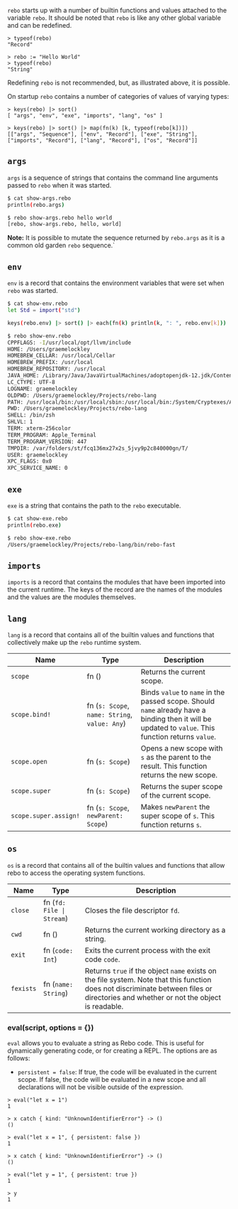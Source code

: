 `rebo` starts up with a number of builtin functions and values attached to the variable `rebo`.  It should be noted that `rebo` is like any other global variable and can be redefined.

```rebo
> typeof(rebo)
"Record"

> rebo := "Hello World"
> typeof(rebo)
"String"
```

Redefining `rebo` is not recommended, but, as illustrated above, it is possible.

On startup `rebo` contains a number of categories of values of varying types:

```rebo-repl
> keys(rebo) |> sort()
[ "args", "env", "exe", "imports", "lang", "os" ]

> keys(rebo) |> sort() |> map(fn(k) [k, typeof(rebo[k])])
[["args", "Sequence"], ["env", "Record"], ["exe", "String"], ["imports", "Record"], ["lang", "Record"], ["os", "Record"]]
```

## `args`

`args` is a sequence of strings that contains the command line arguments passed to `rebo` when it was started.

```bash
$ cat show-args.rebo
println(rebo.args)

$ rebo show-args.rebo hello world
[rebo, show-args.rebo, hello, world]
```

**Note:** It is possible to mutate the sequence returned by `rebo.args` as it is a common old garden `rebo` sequence.`

## `env`

`env` is a record that contains the environment variables that were set when `rebo` was started.

```bash
$ cat show-env.rebo 
let Std = import("std")

keys(rebo.env) |> sort() |> each(fn(k) println(k, ": ", rebo.env[k]))

$ rebo show-env.rebo 
CPPFLAGS: -I/usr/local/opt/llvm/include
HOME: /Users/graemelockley
HOMEBREW_CELLAR: /usr/local/Cellar
HOMEBREW_PREFIX: /usr/local
HOMEBREW_REPOSITORY: /usr/local
JAVA_HOME: /Library/Java/JavaVirtualMachines/adoptopenjdk-12.jdk/Contents/Home
LC_CTYPE: UTF-8
LOGNAME: graemelockley
OLDPWD: /Users/graemelockley/Projects/rebo-lang
PATH: /usr/local/bin:/usr/local/sbin:/usr/local/bin:/System/Cryptexes/App/usr/bin:/usr/bin:/bin:/usr/sbin:/sbin:/usr/local/share/dotnet:~/.dotnet/tools:/Library/Apple/usr/bin:/var/run/com.apple.security.cryptexd/codex.system/bootstrap/usr/local/bin:/var/run/com.apple.security.cryptexd/codex.system/bootstrap/usr/bin:/var/run/com.apple.security.cryptexd/codex.system/bootstrap/usr/appleinternal/bin:/Users/graemelockley/Projects/rebo-lang/bin
PWD: /Users/graemelockley/Projects/rebo-lang
SHELL: /bin/zsh
SHLVL: 1
TERM: xterm-256color
TERM_PROGRAM: Apple_Terminal
TERM_PROGRAM_VERSION: 447
TMPDIR: /var/folders/st/fcq136mx27x2s_5jvy9p2c840000gn/T/
USER: graemelockley
XPC_FLAGS: 0x0
XPC_SERVICE_NAME: 0
```

## `exe`

`exe` is a string that contains the path to the `rebo` executable.

```bash
$ cat show-exe.rebo
println(rebo.exe)

$ rebo show-exe.rebo
/Users/graemelockley/Projects/rebo-lang/bin/rebo-fast
```

## `imports`

`imports` is a record that contains the modules that have been imported into the current runtime.  The keys of the record are the names of the modules and the values are the modules themselves.

## `lang`

`lang` is a record that contains all of the builtin values and functions that collectively make up the `rebo` runtime system.

| Name | Type | Description |
| ---- | ---- | ----------- |
| `scope` | fn () | Returns the current scope. |
| `scope.bind!` | fn (`s: Scope`, `name: String`, `value: Any`) | Binds `value` to `name` in the passed scope. Should `name` already have a binding then it will be updated to `value`.  This function returns `value`. |
| `scope.open` | fn (`s: Scope`) | Opens a new scope with `s` as the parent to the result.  This function returns the new scope. |
| `scope.super` | fn (`s: Scope`) | Returns the super scope of the current scope. |
| `scope.super.assign!` | fn (`s: Scope`, `newParent: Scope`) | Makes `newParent` the super scope of `s`.  This function returns `s`. |

## `os`

`os` is a record that contains all of the builtin values and functions that allow rebo to access the operating system functions.

| Name | Type | Description |
| ---- | ---- | ----------- |
| `close` | fn (`fd: File \| Stream`) | Closes the file descriptor `fd`. |
| `cwd` | fn () | Returns the current working directory as a string. |
| `exit` | fn (`code: Int`) | Exits the current process with the exit code `code`. |
| `fexists` | fn (`name: String`) | Returns `true` if the object `name` exists on the file system.  Note that this function does not discriminate between files or directories and whether or not the object is readable. |

### eval(script, options = {})

`eval` allows you to evaluate a string as Rebo code.  This is useful for dynamically generating code, or for creating a REPL.  The options are as follows:

- `persistent = false`: If true, the code will be evaluated in the current scope.  If false, the code will be evaluated in a new scope and all declarations will not be visible outside of the expression.

```rebo-repl
> eval("let x = 1")
1

> x catch { kind: "UnknownIdentifierError"} -> ()
()

> eval("let x = 1", { persistent: false })
1

> x catch { kind: "UnknownIdentifierError"} -> ()
()

> eval("let y = 1", { persistent: true })
1

> y
1
```
